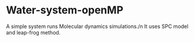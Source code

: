 # Water-system-openMP
A simple system runs Molecular dynamics simulations./n
It uses SPC model and leap-frog method.
